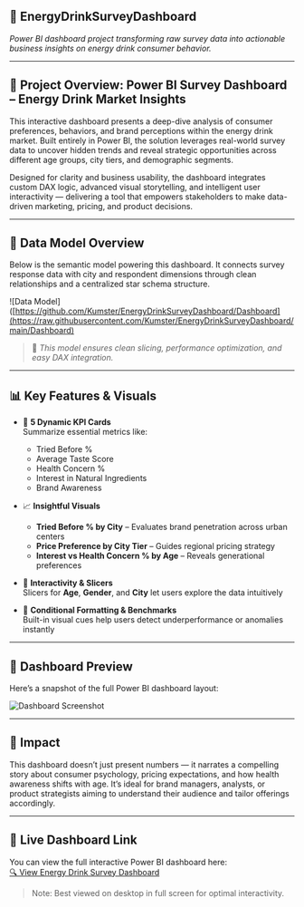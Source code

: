 ## 🥤 **EnergyDrinkSurveyDashboard**  
*Power BI dashboard project transforming raw survey data into actionable business insights on energy drink consumer behavior.*

---

## 📘 **Project Overview: Power BI Survey Dashboard – Energy Drink Market Insights**

This interactive dashboard presents a deep-dive analysis of consumer preferences, behaviors, and brand perceptions within the energy drink market. Built entirely in Power BI, the solution leverages real-world survey data to uncover hidden trends and reveal strategic opportunities across different age groups, city tiers, and demographic segments.

Designed for clarity and business usability, the dashboard integrates custom DAX logic, advanced visual storytelling, and intelligent user interactivity — delivering a tool that empowers stakeholders to make data-driven marketing, pricing, and product decisions.

---

## 🧩 **Data Model Overview**

Below is the semantic model powering this dashboard. It connects survey response data with city and respondent dimensions through clean relationships and a centralized star schema structure.

![Data Model]([https://github.com/Kumster/EnergyDrinkSurveyDashboard/Dashboard](https://raw.githubusercontent.com/Kumster/EnergyDrinkSurveyDashboard/main/Dashboard)

> 📌 *This model ensures clean slicing, performance optimization, and easy DAX integration.*

---

## 📊 **Key Features & Visuals**
- 🧮 **5 Dynamic KPI Cards**  
   Summarize essential metrics like:  
   - Tried Before %  
   - Average Taste Score  
   - Health Concern %  
   - Interest in Natural Ingredients  
   - Brand Awareness  

- 📈 **Insightful Visuals**  
   - **Tried Before % by City** – Evaluates brand penetration across urban centers  
   - **Price Preference by City Tier** – Guides regional pricing strategy  
   - **Interest vs Health Concern % by Age** – Reveals generational preferences

- 🧭 **Interactivity & Slicers**  
   Slicers for **Age**, **Gender**, and **City** let users explore the data intuitively

- 🎯 **Conditional Formatting & Benchmarks**  
   Built-in visual cues help users detect underperformance or anomalies instantly

---

## 📸 **Dashboard Preview**

Here’s a snapshot of the full Power BI dashboard layout:

![Dashboard Screenshot](https://github.com/Kumster/your-repo-name/blob/main/Dashboard.png?raw=true)

---

## 🚀 **Impact**
This dashboard doesn’t just present numbers — it narrates a compelling story about consumer psychology, pricing expectations, and how health awareness shifts with age. It’s ideal for brand managers, analysts, or product strategists aiming to understand their audience and tailor offerings accordingly.

---

## 🔗 Live Dashboard Link

You can view the full interactive Power BI dashboard here:  
[🔍 View Energy Drink Survey Dashboard](https://app.powerbi.com/groups/me/reports/b2867319-7118-45eb-8e30-5f34d70ce48a/ReportSection?experience=power-bi)

> Note: Best viewed on desktop in full screen for optimal interactivity.
